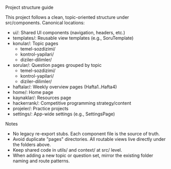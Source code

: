 Project structure guide

This project follows a clean, topic-oriented structure under src/components. Canonical locations:

- ui/: Shared UI components (navigation, headers, etc.)
- templates/: Reusable view templates (e.g., SoruTemplate)
- konular/: Topic pages
  - temel-sozdizimi/
  - kontrol-yapilari/
  - diziler-dilimler/
- sorular/: Question pages grouped by topic
  - temel-sozdizimi/
  - kontrol-yapilari/
  - diziler-dilimler/
- haftalar/: Weekly overview pages (Hafta1..Hafta4)
- home/: Home page
- kaynaklar/: Resources page
- hackerrank/: Competitive programming strategy/content
- projeler/: Practice projects
- settings/: App-wide settings (e.g., SettingsPage)

Notes

- No legacy re-export stubs. Each component file is the source of truth.
- Avoid duplicate "pages" directories. All routable views live directly under the folders above.
- Keep shared code in utils/ and context/ at src/ level.
- When adding a new topic or question set, mirror the existing folder naming and route patterns.
